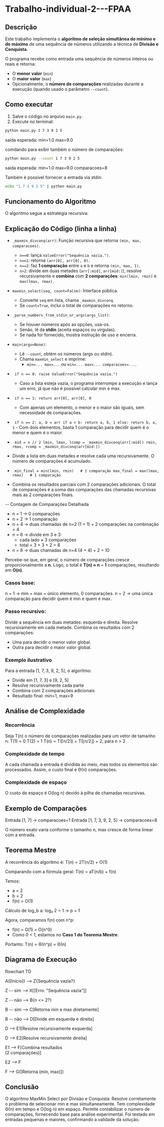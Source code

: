 # Trabalho-individual-2---FPAA

## Descrição
Este trabalho implementa o **algoritmo de seleção simultânea do mínimo e do máximo** de uma sequência de números utilizando a técnica de **Divisão e Conquista**.

O programa recebe como entrada uma sequência de números inteiros ou reais e retorna:
- O **menor valor** (`min`)
- O **maior valor** (`max`)
- Opcionalmente, o **número de comparações** realizadas durante a execução (quando usado o parâmetro `--count`).

## Como executar
1. Salve o código no arquivo `main.py`.
2. Execute no terminal:

```bash
python main.py 1 7 3 9 2 5
```
saida esperada:
min=1.0 max=9.0

comdando para exibir também o número de comparações:
```bash
python main.py --count 1 7 3 9 2 5
```
saida esperada:
min=1.0 max=9.0 comparacoes=8

Também é possível fornecer a entrada via stdin:
```bash
echo "1 7 3 9 2 5" | python main.py
```
## Funcionamento do Algoritmo
O algoritmo segue a estratégia recursiva:

## Explicação do Código (linha a linha)
- `_maxmin_divconq(arr)`: Função recursiva que retorna `(min, max, comparacoes)`.
  - `n==0`: lança `ValueError("Sequência vazia.")`.
  - `n==1`: retorna `(arr[0], arr[0], 0)`.
  - `n==2`: faz **1 comparação** entre `a` e `b` e retorna `(min, max, 1)`.
  - `n>2`: divide em duas metades (`arr[:mid]`, `arr[mid:]`), resolve recursivamente e **combina** com **2 comparações**: `min(lmin, rmin)` e `max(lmax, rmax)`.

- `maxmin_select(seq, count=False)`: Interface pública.
  - Converte `seq` em lista, chama `_maxmin_divconq`.
  - Se `count=True`, inclui o total de comparações no retorno.

- `_parse_numbers_from_stdin_or_args(args_list)`: 
  - Se houver números após as opções, usa-os.
  - Senão, lê da **stdin** (aceita espaços ou vírgulas).
  - Se nada for fornecido, mostra instrução de uso e encerra.

- `main(argv=None)`:
  - Lê `--count`, obtém os números (args ou stdin).
  - Chama `maxmin_select` e imprime:
    - `min=... max=...` ou `min=... max=... comparacoes=...`.

- `
if n == 0:
    raise ValueError("Sequência vazia.")`
    - Caso a lista esteja vazia, o programa interrompe a execução e lança um erro, já que não é possível calcular min e max.

- `
if n == 1:
    return arr[0], arr[0], 0`
    - Com apenas um elemento, o menor e o maior são iguais, sem necessidade de comparações.

- `
if n == 2:
    a, b = arr
    if a < b:
        return a, b, 1
    else:
        return b, a, 1`
        - Com dois elementos, basta 1 comparação para decidir quem é o menor e quem é o maior.

- `
mid = n // 2
lmin, lmax, lcomp = _maxmin_divconq(arr[:mid])
rmin, rmax, rcomp = _maxmin_divconq(arr[mid:])`
- Divide a lista em duas metades e resolve cada uma recursivamente. O número de comparações é acumulado.

- `
min_final = min(lmin, rmin)   # 1 comparação
max_final = max(lmax, rmax)   # 1 comparação`
- Combina os resultados parciais com 2 comparações adicionais.
O total de comparações é a soma das comparações das chamadas recursivas mais as 2 comparações finais.


-- Contagem de Comparações Detalhada

- n = 1 → 0 comparações
- n = 2 → 1 comparação
- n = 4 → duas chamadas de n=2 (1 + 1) + 2 comparações na combinação = 4
- n = 6 → divide em 3 e 3:
  - cada lado ≈ 3 comparações
  - total = 3 + 3 + 2 = 8
- n = 8 → duas chamadas de n=4 (4 + 4) + 2 = 10

Percebe-se que, em geral, o número de comparações cresce proporcionalmente a **n**.
Logo, o total é **T(n) ≈ n − 1** comparações, resultando em **O(n)**.


### Casos base:
n = 1 → min = max = único elemento, 0 comparações.
n = 2 → uma única comparação para decidir quem é min e quem é max.

### Passo recursivo:
Divide a sequência em duas metades: esquerda e direita.
Resolve recursivamente em cada metade.
Combina os resultados com 2 comparações:
- Uma para decidir o menor valor global.
- Outra para decidir o maior valor global.

### Exemplo ilustrativo
Para a entrada [1, 7, 3, 9, 2, 5], o algoritmo:
- Divide em [1, 7, 3] e [9, 2, 5]
- Resolve recursivamente cada parte
- Combina com 2 comparações adicionais
- Resultado final: min=1, max=9

## Análise de Complexidade
### Recorrência
Seja T(n) o número de comparações realizadas para um vetor de tamanho n:
T(1) = 0
T(2) = 1
T(n) = T(⌈n/2⌉) + T(⌊n/2⌋) + 2, para n > 2

### Complexidade de tempo
A cada chamada a entrada é dividida ao meio, mas todos os elementos são processados.
Assim, o custo final é Θ(n) comparações.

### Complexidade de espaço
O custo de espaço é O(log n) devido à pilha de chamadas recursivas.

## Exemplo de Comparações
Entrada [1, 7] → comparacoes=1
Entrada [1, 7, 3, 9, 2, 5] → comparacoes=8

O número exato varia conforme o tamanho n, mas cresce de forma linear com a entrada.

## Teorema Mestre

A recorrência do algoritmo é:
T(n) = 2T(n/2) + O(1)

Comparando com a fórmula geral:
T(n) = aT(n/b) + f(n)

Temos:
- a = 2
- b = 2
- f(n) = O(1)

Cálculo de log_b a:
log₂ 2 = 1 → p = 1

Agora, comparamos f(n) com n^p:
- f(n) = O(1) = O(n^0)
- Como 0 < 1, estamos no **Caso 1 do Teorema Mestre**.

Portanto:
T(n) = Θ(n^p) = Θ(n)


## Diagrama de Execução
flowchart TD

  A([Início]) --> Z{Sequência vazia?}
  
  Z -- sim --> X[[Erro: "Sequência vazia"]]
  
  Z -- não --> B{n <= 2?}
  
  B -- sim --> C[Retorna min e max diretamente]
  
  B -- não --> D[Divide em esquerda e direita]
  
  D --> E1[Resolve recursivamente esquerda]
  
  D --> E2[Resolve recursivamente direita]
  
  E1 --> F[Combina resultados<br/>(2 comparações)]
  
  E2 --> F
  
  F --> G([Retorna (min, max)])
  

## Conclusão
O algoritmo MaxMin Select por Divisão e Conquista:
Resolve corretamente o problema de selecionar min e max simultaneamente.
Tem complexidade Θ(n) em tempo e O(log n) em espaço.
Permite contabilizar o número de comparações, fornecendo base para análise experimental.
Foi testado em entradas pequenas e maiores, confirmando a validade da solução.

